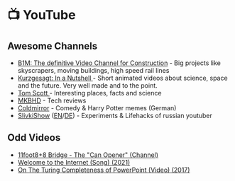 # 📺 YouTube

## Awesome Channels

* [B1M: The definitive Video Channel for Construction](https://www.youtube.com/c/Theb1mGoogle) - Big projects like skyscrapers, moving buildings, high speed rail lines
* [Kurzgesagt: In a Nutshell ](https://www.youtube.com/user/Kurzgesagt)- Short animated videos about science, space and the future. Very well made and to the point.
* [Tom Scott ](https://www.youtube.com/channel/UCBa659QWEk1AI4Tg--mrJ2A)- Interesting places, facts and science
* [MKBHD](https://www.youtube.com/user/marquesbrownlee) - Tech reviews
* [Coldmirror](https://www.youtube.com/user/coldmirror) - Comedy & Harry Potter memes (German)
* [SlivkiShow](https://www.youtube.com/channel/UC37D-JTE7-V-L-VIrxzzZpQ) ([EN](https://www.youtube.com/channel/UC37D-JTE7-V-L-VIrxzzZpQ)/[DE](https://www.youtube.com/channel/UC7VhV6tkAPJcz4aXe9qjSVA)) - Experiments & Lifehacks of russian youtuber

## Odd Videos

* [11foot8+8 Bridge - The "Can Opener" (Channel)](https://www.youtube.com/c/yovo68/videos)
* [Welcome to the Internet (Song) (2021)](https://www.youtube.com/watch?v=k1BneeJTDcU)
* [On The Turing Completeness of PowerPoint (Video) (2017)](https://www.youtube.com/watch?v=uNjxe8ShM-8)
